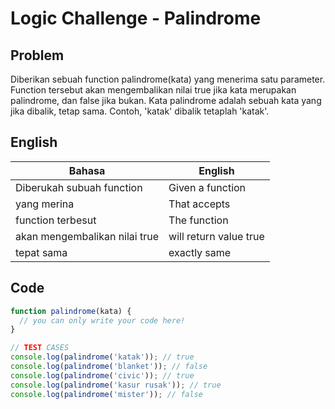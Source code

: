 # Logic Challenge - Palindrome

## Problem

Diberikan sebuah function palindrome(kata) yang menerima satu parameter. Function tersebut akan mengembalikan nilai true jika kata merupakan palindrome, dan false jika bukan. Kata palindrome adalah sebuah kata yang jika dibalik, tetap sama. Contoh, 'katak' dibalik tetaplah 'katak'.

## English

|   Bahasa                              | English               |
| -----------                           | -----------           |
| Diberukah subuah function             | Given a function      |
| yang merina                           | That accepts          |
| function terbesut                     | The function          |
| akan mengembalikan nilai true         | will return value true|
| tepat sama                            | exactly same          |





## Code

```JavaScript
function palindrome(kata) {
  // you can only write your code here!
}

// TEST CASES
console.log(palindrome('katak')); // true
console.log(palindrome('blanket')); // false
console.log(palindrome('civic')); // true
console.log(palindrome('kasur rusak')); // true
console.log(palindrome('mister')); // false
```